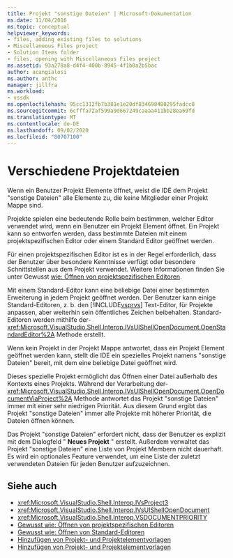 ```yaml
---
title: Projekt "sonstige Dateien" | Microsoft-Dokumentation
ms.date: 11/04/2016
ms.topic: conceptual
helpviewer_keywords:
- files, adding existing files to solutions
- Miscellaneous Files project
- Solution Items folder
- files, opening with Miscellaneous Files project
ms.assetid: 93a278a8-d4f4-400b-8945-4f1b0a2b5bac
author: acangialosi
ms.author: anthc
manager: jillfra
ms.workload:
- vssdk
ms.openlocfilehash: 95cc1312fb7b381e1e20df834698480295fadcc8
ms.sourcegitcommit: 6cfffa72af599a9d667249caaaa411bb28ea69fd
ms.translationtype: MT
ms.contentlocale: de-DE
ms.lasthandoff: 09/02/2020
ms.locfileid: "80707100"
---
```

# <a name="miscellaneous-files-project"></a>Verschiedene Projektdateien
Wenn ein Benutzer Projekt Elemente öffnet, weist die IDE dem Projekt "sonstige Dateien" alle Elemente zu, die keine Mitglieder einer Projekt Mappe sind.

 Projekte spielen eine bedeutende Rolle beim bestimmen, welcher Editor verwendet wird, wenn ein Benutzer ein Projekt Element öffnet. Ein Projekt kann so entworfen werden, dass bestimmte Dateien mit einem projektspezifischen Editor oder einem Standard Editor geöffnet werden.

 Für einen projektspezifischen Editor ist es in der Regel erforderlich, dass der Benutzer über besondere Kenntnisse verfügt oder besondere Schnittstellen aus dem Projekt verwendet. Weitere Informationen finden Sie unter Gewusst [wie: Öffnen von projektspezifischen Editoren](../../extensibility/how-to-open-project-specific-editors.md).

 Mit einem Standard-Editor kann eine beliebige Datei einer bestimmten Erweiterung in jedem Projekt geöffnet werden. Der Benutzer kann einige Standard-Editoren, z. b. den [!INCLUDE[vsprvs](../../code-quality/includes/vsprvs_md.md)] Text-Editor, für Projekte anpassen, aber weiterhin sein öffentliches Zeichen beibehalten. Standard-Editoren werden mithilfe der- <xref:Microsoft.VisualStudio.Shell.Interop.IVsUIShellOpenDocument.OpenStandardEditor%2A> Methode erstellt.

 Wenn kein Projekt in der Projekt Mappe antwortet, dass ein Projekt Element geöffnet werden kann, stellt die IDE ein spezielles Projekt namens "sonstige Dateien" bereit, mit dem eine beliebige Datei geöffnet wird.

 Dieses spezielle Projekt ermöglicht das Öffnen einer Datei außerhalb des Kontexts eines Projekts. Während der Verarbeitung der- <xref:Microsoft.VisualStudio.Shell.Interop.IVsUIShellOpenDocument.OpenDocumentViaProject%2A> Methode antwortet das Projekt "sonstige Dateien" immer mit einer sehr niedrigen Priorität. Aus diesem Grund ergibt das Projekt "sonstige Dateien" immer alle Projekte mit höherer Priorität, die Dateien öffnen können.

 Das Projekt "sonstige Dateien" erfordert nicht, dass der Benutzer es explizit mit dem Dialogfeld " **Neues Projekt** " erstellt. Außerdem verwaltet das Projekt "sonstige Dateien" eine Liste von Projekt Membern nicht dauerhaft. Es wird ein optionales Feature verwendet, um eine Liste der zuletzt verwendeten Dateien für jeden Benutzer aufzuzeichnen.

## <a name="see-also"></a>Siehe auch
- <xref:Microsoft.VisualStudio.Shell.Interop.IVsProject3>
- <xref:Microsoft.VisualStudio.Shell.Interop.IVsUIShellOpenDocument>
- <xref:Microsoft.VisualStudio.Shell.Interop.VSDOCUMENTPRIORITY>
- [Gewusst wie: Öffnen von projektspezifischen Editoren](../../extensibility/how-to-open-project-specific-editors.md)
- [Gewusst wie: Öffnen von Standard-Editoren](../../extensibility/how-to-open-standard-editors.md)
- [Hinzufügen von Projekt- und Projektelementvorlagen](../../extensibility/internals/adding-project-and-project-item-templates.md)
- [Hinzufügen von Projekt- und Projektelementvorlagen](../../extensibility/internals/adding-project-and-project-item-templates.md)
